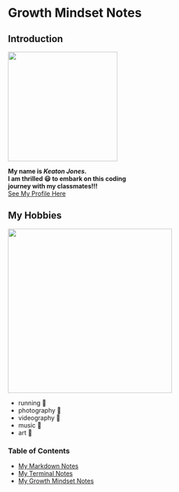 # Growth Mindset Notes



## Introduction 

<img src="https://user-images.githubusercontent.com/85812777/123681067-f666b500-d80e-11eb-9fb5-2d29ae681276.png" width="250" length="250"> 


**My name is _Keaton Jones_. <br> 
I am thrilled 😃 to embark on this coding <br>
journey with my classmates!!!** <br>
[See My Profile Here](https://github.com/keatonjoness)

## My Hobbies

<img src="https://user-images.githubusercontent.com/85812777/123680221-12b62200-d80e-11eb-8894-e5990893de2d.png" width="375">

<ul>
  <li> running 🏃 </li>
  <li> photography 📸 </li>
  <li> videography 🎥 </li>
  <li> music 🎵 </li>
  <li> art 🎨 </li>
  </ul>

 ### Table of Contents
  * [My Markdown Notes](/Reading-Notes/Markdown)
  * [My Terminal Notes](/Reading-Notes/Terminal)
  * [My Growth Mindset Notes](/Reading-Notes/growthmindset)